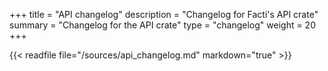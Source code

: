 +++
title = "API changelog"
description = "Changelog for Facti's API crate"
summary = "Changelog for the API crate"
type = "changelog"
weight = 20
+++

{{< readfile file="/sources/api_changelog.md" markdown="true" >}}
